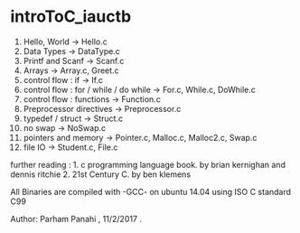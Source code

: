# introToC_iauctb

1. Hello, World -> Hello.c
2. Data Types -> DataType.c
3. Printf and Scanf -> Scanf.c
4. Arrays -> Array.c, Greet.c
5. control flow : if -> If.c
6. control flow : for / while / do while -> For.c, While.c, DoWhile.c
7. control flow : functions -> Function.c
8. Preprocessor directives -> Preprocessor.c
9. typedef / struct -> Struct.c
10. no swap -> NoSwap.c
11. pointers and memory -> Pointer.c, Malloc.c, Malloc2.c, Swap.c
12. file IO -> Student.c, File.c

further reading :
    1. c programming language book. by brian kernighan and dennis ritchie
    2. 21st Century C. by ben klemens

All Binaries are compiled with -GCC- on ubuntu 14.04 using ISO C standard C99


Author: Parham Panahi , 11/2/2017 .
